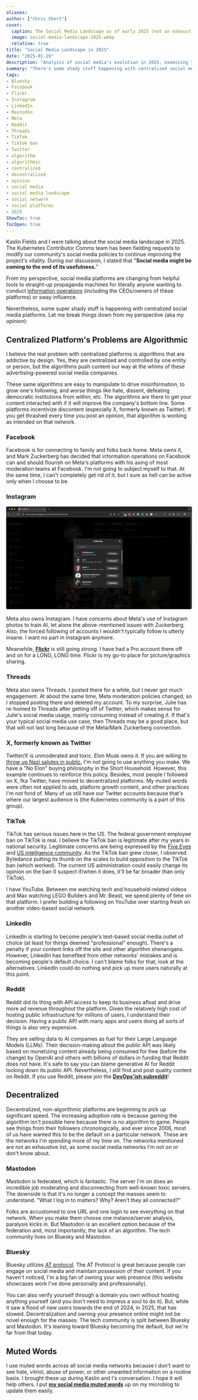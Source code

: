 ```yaml
---
aliases:
author: ["Chris Short"]
cover:
  caption: The Social Media Landscape as of early 2025 (not an exhaustive list)
  image: social-media-landscape-2025.webp
  relative: true
title: "Social Media Landscape in 2025"
date: "2025-01-29"
description: "Analysis of social media's evolution in 2025, examining the challenges of centralized platforms and the rise of decentralized alternatives like Mastodon and Bluesky."
summary: "There's some shady stuff happening with centralized social media platforms. The only good places left are decentralized. This a reckoning for traditional social media"
tags:
- Bluesky
- Facebook
- Flickr
- Instagram
- LinkedIn
- Mastodon
- Meta
- Reddit
- Threads
- TikTok
- TikTok ban
- Twitter
- algorithm
- algorithmic
- centralized
- decentralized
- opinion
- social media
- social media landscape
- social network
- social platforms
- 2025
ShowToc: true
TocOpen: true
---
```


Kaslin Fields and I were talking about the social media landscape in 2025. The Kubernetes Contributor Comms team has been fielding requests to modify our community's social media policies to continue improving the project's vitality. During our discussion, I stated that "**Social media might be coming to the end of its usefulness.**"

From my perspective, social media platforms are changing from helpful tools to straight-up propaganda machines for literally anyone wanting to conduct [information operations](https://en.wikipedia.org/wiki/Information_warfare) (including the CEOs/owners of these platforms) or sway influence.

Nevertheless, some super shady stuff is happening with centralized social media platforms. Let me break things down from my perspective (aka *my opinion*):

## Centralized Platform's Problems are Algorithmic

I believe the real problem with centralized platforms is algorithms that are addictive by design. Yes, they are centralized and controlled by one entity or person, but the algorithms push content our way at the whims of these advertising-powered social media companies.

These same algorithms are easy to manipulate to drive misinformation, to grow one's following, and worse things like hate, dissent, defeating democratic institutions from within, etc. The algorithms are there to get your content interacted with if it will improve the company's bottom line. Some platforms incentivize discontent (especially X, formerly known as Twitter). If you get thrashed every time you post an opinion, that algorithm is working as intended on that network.

### Facebook

Facebook is for connecting to family and folks back home. Meta owns it, and Mark Zuckerberg has decided that information operations on Facebook can and should flourish on Meta's platforms with his axing of most moderation teams at Facebook. I'm not going to subject myself to that. At the same time, I can't completely get rid of it, but I sure as hell can be active only when I choose to be.

### Instagram

![My Instagram account prior to deletion showing my latest followers to be the evil from within in the US](Fuck-Zuck.webp)

Meta also owns Instagram. I have concerns about Meta's use of Instagram photos to train AI, let alone the above-mentioned issues with Zuckerberg. Also, the forced following of accounts I wouldn't typically follow is utterly insane. I want no part in Instagram anymore.

Meanwhile, [**Flickr**](https://www.flickr.com/photos/chris-short/) is still going strong. I have had a Pro account there off and on for a LONG, LONG time. Flickr is my go-to place for picture/graphics sharing.

### Threads

Meta also owns Threads. I posted there for a while, but I never got much engagement. At about the same time, Meta moderation policies changed, so I stopped posting there and deleted my account. To my surprise, Julie has re-homed to Threads after getting off of Twitter, which makes sense for Julie's social media usage, mainly consuming instead of creating it. If that's your typical social media use case, then Threads may be a good place, but that will not last long because of the Meta/Mark Zuckerberg connection.

### X, formerly known as Twitter

Twitter/X is unmoderated and toxic. Elon Musk owns it. If you are willing to [throw up Nazi salutes in public](https://www.theguardian.com/technology/2025/jan/26/elon-musk-far-right-antisemitism), I'm not going to use anything you make. We have a "No Elon" buying philosophy in the Short Household. However, this example continues to reinforce this policy. Besides, most people I followed on X, fka Twitter, have moved to decentralized platforms. My muted words were often not applied to ads, platform growth content, and other practices I'm not fond of. Many of us still have our Twitter accounts because that's where our largest audience is (the Kubernetes community is a part of this group).

### TikTok

TikTok has serious issues here in the US. The federal government employee ban on TikTok is real. I believe the TikTok ban is legitimate after my years in national security. Legitimate concerns are being expressed by the [Five Eyes](https://en.wikipedia.org/wiki/Five_Eyes) and [US intelligence community](https://www.dni.gov/index.php/what-we-do/members-of-the-ic). As the TikTok ban grew closer, I observed Bytedance putting its thumb on the scales to build opposition to the TikTok ban (which worked). The current US administration could easily change its opinion on the ban (I suspect if/when it does, it'll be far broader than only TikTok).

I have YouTube. Between me watching tech and household-related videos and Max watching LEGO Builders and Mr. Beast, we spend plenty of time on that platform. I prefer building a following on YouTube over starting fresh on another video-based social network.

### LinkedIn

LinkedIn is starting to become people's text-based social media outlet of choice (at least for things deemed "professional" enough). There's a penalty if your content links off the site and other algorithm shenanigans. However, LinkedIn has benefited from other networks' mistakes and is becoming people's default choice. I can't blame folks for that; look at the alternatives. LinkedIn could do nothing and pick up more users naturally at this point.

### Reddit

Reddit did its thing with API access to keep its business afloat and drive more ad revenue throughout the platform. Given the relatively high cost of hosting public infrastructure for millions of users, I understand their decision. Having a public API with many apps and users doing all sorts of things is also very expensive.

They are selling data to AI companies as fuel for their Large Language Models (LLMs). Their decision-making about the public API was likely based on monetizing content already being consumed for free (before the change) by OpenAI and others with billions of dollars in funding that Reddit does not have. It's safe to say you can blame generative AI for  Reddit locking down its public API. Nevertheless, I still find and post quality content on Reddit. If you use Reddit, please join the **[DevOps'ish subreddit](https://www.reddit.com/r/devopsish)**!

## Decentralized

Decentralized, non-algorithmic platforms are beginning to pick up significant speed. The increasing adoption rate is because gaming the algorithm isn't possible here because there is no algorithm to game. People see things from their followers chronologically, and ever since 2006, most of us have wanted this to be the default on a particular network. These are the networks I'm spending more of my time on. The networks mentioned are not an exhaustive list, as some social media networks I'm not on or don't know about.

### Mastodon

Mastodon is federated, which is fantastic. The server I'm on does an incredible job moderating and disconnecting from well-known toxic servers. The downside is that it's no longer a concept the masses seem to understand. "What I log in to matters? Why? Aren't they all connected?"

Folks are accustomed to one URL and one login to see everything on that network. When you make them choose one instance/server analysis, paralysis kicks in. But Mastodon is an excellent option because of the federation and, most importantly, the lack of an algorithm. The tech community lives on Bluesky and Mastodon.

### Bluesky

Bluesky utilizes [AT protocol](https://en.wikipedia.org/wiki/AT_Protocol). The AT Protocol is great because people can engage on social media and maintain possession of their content. If you haven't noticed, I'm a big fan of owning your web presence (this website showcases work I've done personally and professionally).

You can also verify yourself through a domain you own without hosting anything yourself (and you don't need to impress a soul to do it). But, while it saw a flood of new users towards the end of 2024, in 2025, that has slowed. Decentralization and owning your presence online might not be novel enough for the masses. The tech community is split between Bluesky and Mastodon. It's leaning toward Bluesky becoming the default, but we're far from that today.

## Muted Words

I use muted words across all social media networks because I don't want to see hate, vitriol, abuse of power, or other unwanted information on a routine basis. I brought these up during Kaslin and I's conversation. I hope it will help others. I put [**my social media muted words**](/micro/social-media-muted-words/) up on my microblog to update them easily.